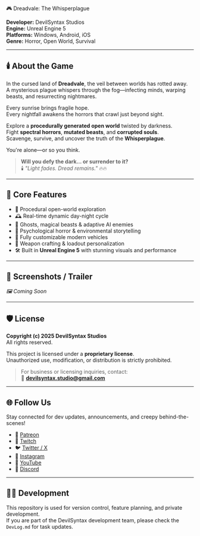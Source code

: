 🎮 Dreadvale: The Whisperplague

**Developer:** DevilSyntax Studios  
**Engine:** Unreal Engine 5  
**Platforms:** Windows, Android, iOS  
**Genre:** Horror, Open World, Survival  

---

## 🕯️ About the Game

In the cursed land of **Dreadvale**, the veil between worlds has rotted away.  
A mysterious plague whispers through the fog—infecting minds, warping beasts, and resurrecting nightmares.

Every sunrise brings fragile hope.  
Every nightfall awakens the horrors that crawl just beyond sight.

Explore a **procedurally generated open world** twisted by darkness.  
Fight **spectral horrors**, **mutated beasts**, and **corrupted souls**.  
Scavenge, survive, and uncover the truth of the **Whisperplague**.

You're alone—or so you think.

> **Will you defy the dark… or surrender to it?**  
> 🕯️ *"Light fades. Dread remains."* 🔥🔥

---

## 🧪 Core Features

- 🌌 Procedural open-world exploration  
- 🕰️ Real-time dynamic day-night cycle  
- 👻 Ghosts, magical beasts & adaptive AI enemies  
- 🧠 Psychological horror & environmental storytelling  
- 🚙 Fully customizable modern vehicles  
- 🔫 Weapon crafting & loadout personalization  
- 🛠️ Built in **Unreal Engine 5** with stunning visuals and performance

---

## 📸 Screenshots / Trailer

_🖼️ Coming Soon_

---

## 🛡️ License

**Copyright (c) 2025 DevilSyntax Studios**  
All rights reserved.

This project is licensed under a **proprietary license**.  
Unauthorized use, modification, or distribution is strictly prohibited.

> For business or licensing inquiries, contact:  
📧 **devilsyntax.studio@gmail.com**

---

## 🌐 Follow Us

Stay connected for dev updates, announcements, and creepy behind-the-scenes!

- 👑 [Patreon](patreon.com/DevilSyntax)
- 🐫 [Twitch](https://www.twitch.tv/officialdevilsyntax?sr=a)
- 🐦 [Twitter / X](https://x.com/DevilSyntax?t=kfWJxQ5mFf_JFK5-VNIeMQ&s=09)
- 📸 [Instagram](https://www.instagram.com/devilsyntax?igsh=MTNrcnE5c3lxNTNlZw==)
- 🎥 [YouTube](https://youtube.com/@devilsyntax?si=Eb4BjjH1pclEKw-7)
- 💬 [Discord](https://discord.gg/BB5mAmuQfN)

---

## 🧑‍💻 Development

This repository is used for version control, feature planning, and private development.  
If you are part of the DevilSyntax development team, please check the `DevLog.md` for task updates.
